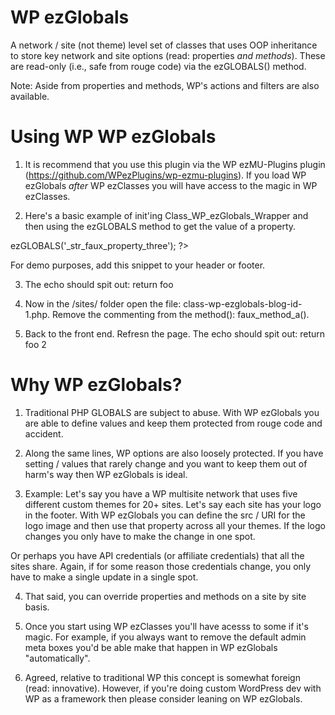 WP ezGlobals
============

A network / site (not theme) level set of classes that uses OOP inheritance to store key network and site options (read: properties *and methods*). These are read-only (i.e., safe from rouge code) via the ezGLOBALS() method.

Note: Aside from properties and methods, WP's actions and filters are also available. 

Using WP WP ezGlobals
=====================

1) It is recommend that you use this plugin via the WP ezMU-Plugins plugin (https://github.com/WPezPlugins/wp-ezmu-plugins). If you load WP ezGlobals *after* WP ezClasses you will have access to the magic in WP ezClasses. 

2) Here's a basic example of init'ing Class_WP_ezGlobals_Wrapper and then using the ezGLOBALS method to get the value of a property.

<?
$obj_wp_ezglobals = Class_WP_ezGlobals_Wrapper::ezc_get_instance(get_current_blog_id());
echo $obj_wp_ezglobals->ezGLOBALS('_str_faux_property_three');
?>

For demo purposes, add this snippet to your header or footer.

3) The echo should spit out: return foo

4) Now in the /sites/ folder open the file: class-wp-ezglobals-blog-id-1.php. Remove the commenting from the method(): faux_method_a().

5) Back to the front end. Refresn the page. The echo should spit out: return foo 2


Why WP ezGlobals?
=================

1) Traditional PHP GLOBALS are subject to abuse. With WP ezGlobals you are able to define values and keep them protected from rouge code and accident.

2) Along the same lines, WP options are also loosely protected. If you have setting / values that rarely change and you want to keep them out of harm's way then WP ezGlobals is ideal. 

3) Example: Let's say you have a WP multisite network that uses five different custom themes for 20+ sites. Let's say each site has your logo in the footer. With WP ezGlobals you can define the src / URI for the logo image and then use that property across all your themes. If the logo changes you only have to make the change in one spot. 

Or perhaps you have API credentials (or affiliate credentials) that all the sites share. Again, if for some reason those credentials change, you only have to make a single update in a single spot. 

4) That said, you can override properties and methods on a site by site basis. 

5) Once you start using WP ezClasses you'll have acesss to some if it's magic. For example, if you always want to remove the default admin meta boxes you'd be able make that happen in WP ezGlobals "automatically". 

6) Agreed, relative to traditional WP this concept is somewhat foreign (read: innovative). However, if you're doing custom WordPress dev with WP as a framework then please consider leaning on WP ezGlobals. 
